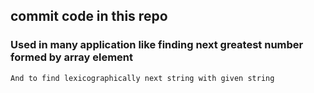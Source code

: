 ## commit code in this repo
### Used in many application like finding next greatest number formed by array element
    And to find lexicographically next string with given string
